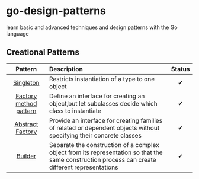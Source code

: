 # go-design-patterns
learn basic and advanced techniques and design patterns with the Go language


## Creational Patterns

| Pattern | Description | Status |
|:-------:|:----------- |:------:|
| [Singleton](/creational/singleton.md) | Restricts instantiation of a type to one object | ✔ |
| [Factory method pattern](./creational_patterns/factory_method) | Define an interface for creating an object,but let subclasses decide which class to instantiate | ✔ |
| [Abstract Factory](./creational_patterns/abstract_factory) | Provide an interface for creating families of related or dependent objects without specifying their concrete classes | ✔ |
| [Builder](./creational_patterns/builder) | Separate the construction of a complex object from its representation so that the same construction process can create different representations | ✔ |